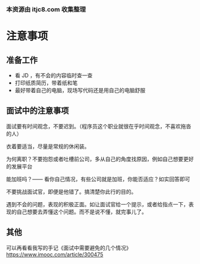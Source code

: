 ### 本资源由 itjc8.com 收集整理
# 注意事项

## 准备工作

- 看 JD ，有不会的内容临时查一查
- 打印纸质简历，带着纸和笔
- 最好带着自己的电脑，现场写代码还是用自己的电脑舒服

## 面试中的注意事项

面试要有时间观念，不要迟到。（程序员这个职业就很在乎时间观念，不喜欢拖沓的人）

衣着要适当，尽量是常规的休闲装。

为何离职？不要抱怨或者吐槽前公司，多从自己的角度找原因，例如自己想要更好的发展平台

能加班吗？—— 看你自己情况，有些公司就是加班，你能否适应？如实回答即可

不要挑战面试官，即便是他错了。搞清楚你此行的目的。

遇到不会的问题，表现的积极正面。如让面试官给一个提示，或者给指点一下，表现的自己想要去弄懂这个问题。而不是说不懂，就完事儿了。

## 其他

可以再看看我写的手记《面试中需要避免的几个情况》https://www.imooc.com/article/300475
